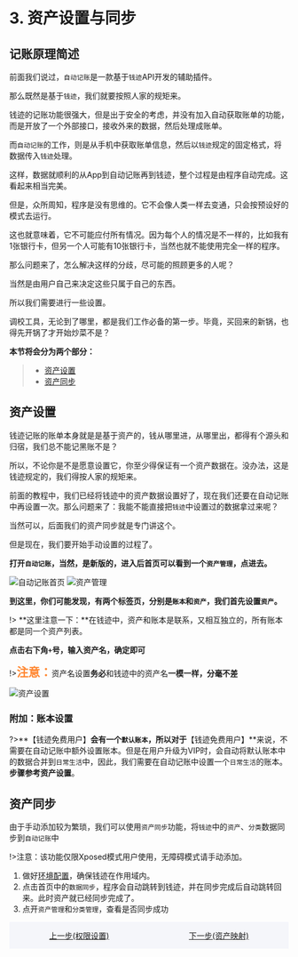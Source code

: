 # 3. 资产设置与同步

## 记账原理简述

前面我们说过，`自动记账`是一款基于`钱迹`API开发的辅助插件。

那么既然是基于`钱迹`，我们就要按照人家的规矩来。

钱迹的记账功能很强大，但是出于安全的考虑，并没有加入自动获取账单的功能，而是开放了一个外部接口，接收外来的数据，然后处理成账单。

而`自动记账`的工作，则是从手机中获取账单信息，然后以`钱迹`规定的固定格式，将数据传入`钱迹`处理。

这样，数据就顺利的从App到自动记账再到钱迹，整个过程是由程序自动完成。这看起来相当完美。

但是，众所周知，程序是没有思维的。它不会像人类一样去变通，只会按预设好的模式去运行。

这也就意味着，它不可能应付所有情况。因为每个人的情况是不一样的，比如我有1张银行卡，但另一个人可能有10张银行卡，当然也就不能使用完全一样的程序。

那么问题来了，怎么解决这样的分歧，尽可能的照顾更多的人呢？

当然是由用户自己来决定这些只属于自己的东西。

所以我们需要进行一些设置。

调校工具，无论到了哪里，都是我们工作必备的第一步。毕竟，买回来的新锅，也得先开锅了才开始炒菜不是？

**本节将会分为两个部分：**

>- [资产设置](#资产设置)
>- [资产同步](#资产同步)

## 资产设置

钱迹记账的账单本身就是是基于资产的，钱从哪里进，从哪里出，都得有个源头和归宿，我们总不能记黑账不是？

所以，不论你是不是愿意设置它，你至少得保证有一个资产数据在。没办法，这是钱迹规定的，我们得按人家的规矩来。

前面的教程中，我们已经将钱迹中的资产数据设置好了，现在我们还要在自动记账中再设置一次。那么问题来了：我能不能直接把`钱迹`中设置过的数据拿过来呢？

当然可以，后面我们的资产同步就是专门讲这个。

但是现在，我们要开始手动设置的过程了。

**打开`自动记账`，当然，是新版的，进入后首页可以看到一个`资产管理`，点进去。**

![自动记账首页](img/自动记账首页.png ':size=260')
![资产管理](img/资产管理.png ':size=260')

**到这里，你们可能发现，有两个标签页，分别是`账本`和`资产`，我们首先设置`资产`。**

!> **这里注意一下：**在钱迹中，资产和账本是联系，又相互独立的，所有账本都是同一个资产列表。

**点击右下角`+`号，输入资产名，确定即可**

!><span style="color:#ff8833;font-size:1.5em;font-weight:bold;">注意：</span>资产名设置**务必**和钱迹中的资产名**一模一样，分毫不差**

![资产设置](img/资产设置.jpg ':size=260')

### 附加：账本设置
?>**【钱迹免费用户】**会有一个`默认账本`，所以对于**【钱迹免费用户】**来说，不需要在自动记账中额外设置账本。但是在用户升级为VIP时，会自动将默认账本中的数据合并到`日常生活`中，因此，我们需要在自动记账中设置一个`日常生活`的账本。**步骤参考资产设置**。

## 资产同步
由于手动添加较为繁琐，我们可以使用`资产同步`功能，将`钱迹`中的`资产`、`分类`数据同步到`自动记账`中

!>注意：该功能仅限Xposed模式用户使用，无障碍模式请手动添加。

1. 做好[环境配置](1.开始前的准备.md#huanjingSet)，确保钱迹在作用域内。
2. 点击首页中的`数据同步`，程序会自动跳转到钱迹，并在同步完成后自动跳转回来。此时资产就已经同步完成了。
3. 点开`资产管理`和`分类管理`，查看是否同步成功

<div style="width:50%;float:left;text-align:center;background-color:#f5f6fa">

[上一步(权限设置)](2.权限设置.md)

</div>
<div style="width:50%;float:right;text-align:center;background-color:#f5f6fa">

[下一步(资产映射)](资产映射.md)

</div>